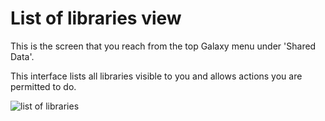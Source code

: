 # List of libraries view

This is the screen that you reach from the top Galaxy menu under 'Shared Data'.

This interface lists all libraries visible to you and allows actions you are permitted to do.

![list of libraries](./library-list.png)
